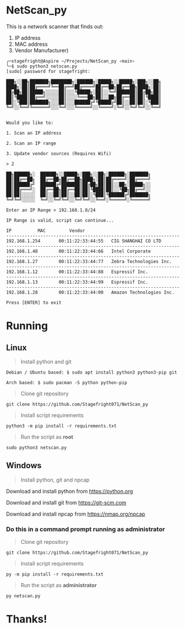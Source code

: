 # NetScan_py
This is a network scanner that finds out:
1. IP address
2. MAC address
3. Vendor Manufacturer)

```
╭─stagefright@Aspire ~/Projects/NetScan_py ‹main› 
╰─$ sudo python3 netscan.py                                                                                                                               
[sudo] password for stagefright: 

███╗░░██╗███████╗████████╗░██████╗░█████╗░░█████╗░███╗░░██╗
████╗░██║██╔════╝╚══██╔══╝██╔════╝██╔══██╗██╔══██╗████╗░██║
██╔██╗██║█████╗░░░░░██║░░░╚█████╗░██║░░╚═╝███████║██╔██╗██║
██║╚████║██╔══╝░░░░░██║░░░░╚═══██╗██║░░██╗██╔══██║██║╚████║
██║░╚███║███████╗░░░██║░░░██████╔╝╚█████╔╝██║░░██║██║░╚███║
╚═╝░░╚══╝╚══════╝░░░╚═╝░░░╚═════╝░░╚════╝░╚═╝░░╚═╝╚═╝░░╚══╝


Would you like to:

1. Scan an IP address

2. Scan an IP range

3. Update vendor sources (Requires Wifi)

> 2

██╗██████╗░  ██████╗░░█████╗░███╗░░██╗░██████╗░███████╗
██║██╔══██╗  ██╔══██╗██╔══██╗████╗░██║██╔════╝░██╔════╝
██║██████╔╝  ██████╔╝███████║██╔██╗██║██║░░██╗░█████╗░░
██║██╔═══╝░  ██╔══██╗██╔══██║██║╚████║██║░░╚██╗██╔══╝░░
██║██║░░░░░  ██║░░██║██║░░██║██║░╚███║╚██████╔╝███████╗
╚═╝╚═╝░░░░░  ╚═╝░░╚═╝╚═╝░░╚═╝╚═╝░░╚══╝░╚═════╝░╚══════╝

Enter an IP Range > 192.168.1.0/24

IP Range is valid, script can continue...

IP			MAC			Vendor
------------------------------------------------------------------
192.168.1.254		00:11:22:33:44:55	CIG SHANGHAI CO LTD
------------------------------------------------------------------
192.168.1.48		00:11:22:33:44:66	Intel Corporate
------------------------------------------------------------------
192.168.1.27		00:11:22:33:44:77	Zebra Technologies Inc.
------------------------------------------------------------------
192.168.1.12		00:11:22:33:44:88	Espressif Inc.
------------------------------------------------------------------
192.168.1.13		00:11:22:33:44:99	Espressif Inc.
------------------------------------------------------------------
192.168.1.28		00:11:22:33:44:00	Amazon Technologies Inc.

Press [ENTER] to exit

```

<!-- windows requires npcap -->

# Running

## Linux
> Install python and git
```
Debian / Ubuntu based: $ sudo apt install python3 python3-pip git

Arch based: $ sudo pacman -S python python-pip
```

> Clone git repository
```
git clone https://github.com/Stagefright071/NetScan_py
```

> Install script requirements
```
python3 -m pip install -r requirements.txt
```

> Run the script as **root**
```
sudo python3 netscan.py
```

## Windows

> Install python, git and npcap

Download and install python from https://python.org

Download and install git from https://git-scm.com

Download and install npcap from https://nmap.org/npcap

### **Do this in a command prompt running as administrator**

> Clone git repository
```
git clone https://github.com/Stagefright071/NetScan_py
```

> Install script requirements
```
py -m pip install -r requirements.txt
```

> Run the script as **administrator**
```
py netscan.py
```

# Thanks!
